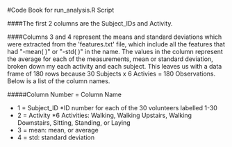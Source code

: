#Code Book for run_analysis.R Script

####The first 2 columns are the Subject_IDs and Activity.

####Columns 3 and 4 represent the means and standard deviations which were extracted from the 'features.txt' file, which include all the features that had "-mean( )" or "-std( )" in the name. The values in the column represent the average for each of the measurements, mean or standard deviation, broken down my each activity and each subject. This leaves us with a data frame of 180 rows because 30 Subjects x 6 Activies = 180 Observations. Below is a list of the column names.

#####Column Number = Column Name
* 1 = Subject_ID
	*ID number for each of the 30 volunteers labelled 1-30
* 2 = Activity
	*6 Activities: Walking, Walking Upstairs, Walking Downstairs, Sitting, Standing, or Laying
* 3 = mean: mean, or average
* 4 = std: standard deviation


